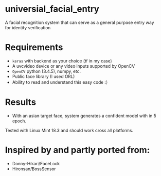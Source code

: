 # universial_facial_entry
A facial recognition system that can serve as a general purpose entry way for identity verification

# Requirements 
- `keras` with backend as your choice (tf in my case)
- A uvcvideo device or any video inputs supported by OpenCV
- `OpenCV` python (3.4.5), numpy, etc.
- Public face library (I used ORL)
- Ability to read and understand this easy code :）


# Results
- With an asian target face, system generates a confident model with in 5 epoch. 


Tested with Linux Mint 18.3 and should work cross all platforms. 

# Inspired by and partly ported from:
- Donny-Hikari/FaceLock
- Hironsan/BossSensor
